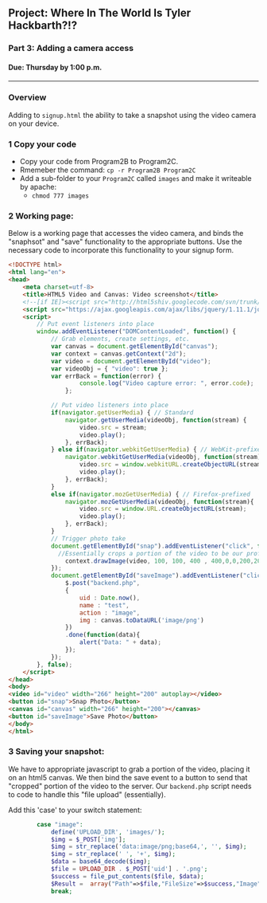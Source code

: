 ## Project: Where In The World Is Tyler Hackbarth?!?

### Part 3: Adding a camera access
#### Due: Thursday by 1:00 p.m.

-----

### Overview

Adding to `signup.html` the ability to take a snapshot using the video camera on your device.

### 1 Copy your code

- Copy your code from Program2B to Program2C.
- Rmemeber the command: `cp -r Program2B Program2C`
- Add a sub-folder to your `Program2C` called `images` and make it writeable by apache:
    - `chmod 777 images`

### 2 Working page:

Below is a working page that accesses the video camera, and binds the "snaphsot" and "save" functionality
to the appropriate buttons. Use the necessary code to incorporate this functionality to your signup form.

```html
<!DOCTYPE html>
<html lang="en">
<head>
	<meta charset=utf-8>
	<title>HTML5 Video and Canvas: Video screenshot</title>
	<!--[if IE]><script src="http://html5shiv.googlecode.com/svn/trunk/html5.js"></script><![endif]-->	
	<script src="https://ajax.googleapis.com/ajax/libs/jquery/1.11.1/jquery.min.js"></script>
	<script>
		// Put event listeners into place
		window.addEventListener("DOMContentLoaded", function() {
			// Grab elements, create settings, etc.
			var canvas = document.getElementById("canvas");
			var	context = canvas.getContext("2d");
			var	video = document.getElementById("video");
			var	videoObj = { "video": true };
			var	errBack = function(error) {
					console.log("Video capture error: ", error.code); 
				};

			// Put video listeners into place
			if(navigator.getUserMedia) { // Standard
				navigator.getUserMedia(videoObj, function(stream) {
					video.src = stream;
					video.play();
				}, errBack);
			} else if(navigator.webkitGetUserMedia) { // WebKit-prefixed
				navigator.webkitGetUserMedia(videoObj, function(stream){
					video.src = window.webkitURL.createObjectURL(stream);
					video.play();
				}, errBack);
			}
			else if(navigator.mozGetUserMedia) { // Firefox-prefixed
				navigator.mozGetUserMedia(videoObj, function(stream){
					video.src = window.URL.createObjectURL(stream);
					video.play();
				}, errBack);
			}
			// Trigger photo take
			document.getElementById("snap").addEventListener("click", function() {
			  //Essentially crops a portion of the video to be our profile pic.
				context.drawImage(video, 100, 100, 400 , 400,0,0,200,200);
			});
			document.getElementById("saveImage").addEventListener("click", function() {
				$.post("backend.php",
				{
					uid : Date.now(),
					name : "test",
					action : "image",
					img : canvas.toDataURL('image/png')
				})
				.done(function(data){
					alert("Data: " + data);
				});
			});
		}, false);
	</script>
</head>
<body>
<video id="video" width="266" height="200" autoplay></video>
<button id="snap">Snap Photo</button>
<canvas id="canvas" width="266" height="200"></canvas>
<button id="saveImage">Save Photo</button>
</body>
</html>
```

### 3 Saving your snapshot:

We have to appropriate javascript to grab a portion of the video, placing it on an html5 canvas. We then bind the save
event to a button to send that "cropped" portion of the video to the server. Our `backend.php` script needs to code to 
handle this "file upload" (essentially).

Add this 'case' to your switch statement:
```php
		case "image":
			define('UPLOAD_DIR', 'images/');
			$img = $_POST['img'];
			$img = str_replace('data:image/png;base64,', '', $img);
			$img = str_replace(' ', '+', $img);
			$data = base64_decode($img);
			$file = UPLOAD_DIR . $_POST['uid'] . '.png';
			$success = file_put_contents($file, $data);
			$Result =  array("Path"=>$file,"FileSize"=>$success,"Image"=>$_POST['img']);
			break;
```

[1]: https://cdn1.iconfinder.com/data/icons/UltimateGnome/22x22/status/folder-drag-accept.png "Folder"
[2]: http://www.plcs.net/downloads/images/defaut.gif "File"
